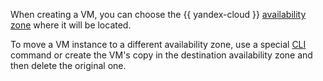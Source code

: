 When creating a VM, you can choose the {{ yandex-cloud }} [availability zone](../../overview/concepts/geo-scope.md) where it will be located.

To move a VM instance to a different availability zone, use a special [CLI](../../cli/cli-ref/compute/cli-ref/instance/relocate.md) command or create the VM's copy in the destination availability zone and then delete the original one.
